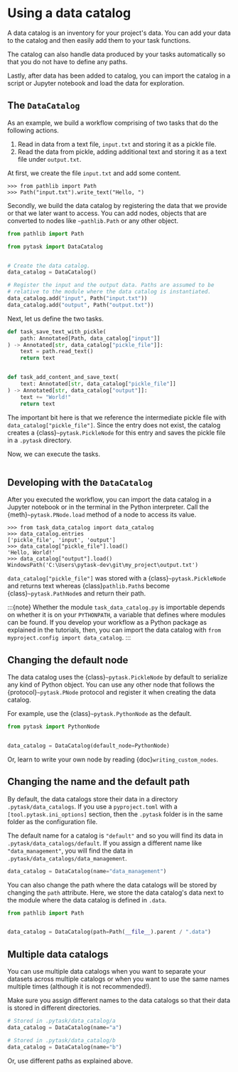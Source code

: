 # Using a data catalog

A data catalog is an inventory for your project's data. You can add your data to the
catalog and then easily add them to your task functions.

The catalog can also handle data produced by your tasks automatically so that you do not
have to define any paths.

Lastly, after data has been added to catalog, you can import the catalog in a script or
Jupyter notebook and load the data for exploration.

## The `DataCatalog`

As an example, we build a workflow comprising of two tasks that do the following
actions.

1. Read in data from a text file, `input.txt` and storing it as a pickle file.
1. Read the data from pickle, adding additional text and storing it as a text file under
   `output.txt`.

At first, we create the file `input.txt` and add some content.

```pycon
>>> from pathlib import Path
>>> Path("input.txt").write_text("Hello, ")
```

Secondly, we build the data catalog by registering the data that we provide or that we
later want to access. You can add nodes, objects that are converted to nodes like
`~pathlib.Path` or any other object.

```python
from pathlib import Path

from pytask import DataCatalog


# Create the data catalog.
data_catalog = DataCatalog()

# Register the input and the output data. Paths are assumed to be
# relative to the module where the data catalog is instantiated.
data_catalog.add("input", Path("input.txt"))
data_catalog.add("output", Path("output.txt"))
```

Next, let us define the two tasks.

```python
def task_save_text_with_pickle(
    path: Annotated[Path, data_catalog["input"]]
) -> Annotated[str, data_catalog["pickle_file"]]:
    text = path.read_text()
    return text


def task_add_content_and_save_text(
    text: Annotated[str, data_catalog["pickle_file"]]
) -> Annotated[str, data_catalog["output"]]:
    text += "World!"
    return text
```

The important bit here is that we reference the intermediate pickle file with
`data_catalog["pickle_file"]`. Since the entry does not exist, the catalog creates a
{class}`~pytask.PickleNode` for this entry and saves the pickle file in a `.pytask`
directory.

Now, we can execute the tasks.

```{include} ../_static/md/using-a-data-catalog.md
```

## Developing with the `DataCatalog`

After you executed the workflow, you can import the data catalog in a Jupyter notebook
or in the terminal in the Python interpreter. Call the {meth}`~pytask.PNode.load` method
of a node to access its value.

```pycon
>>> from task_data_catalog import data_catalog
>>> data_catalog.entries
['pickle_file', 'input', 'output']
>>> data_catalog["pickle_file"].load()
'Hello, World!'
>>> data_catalog["output"].load()
WindowsPath('C:\Users\pytask-dev\git\my_project\output.txt')
```

`data_catalog["pickle_file"]` was stored with a {class}`~pytask.PickleNode` and returns
text whereas {class}`pathlib.Path`s become {class}`~pytask.PathNode`s and return their
path.

:::{note}
Whether the module `task_data_catalog.py` is importable depends on whether it is on your
`PYTHONPATH`, a variable that defines where modules can be found. If you develop your
workflow as a Python package as explained in the tutorials, then, you can import the
data catalog with `from myproject.config import data_catalog`.
:::

## Changing the default node

The data catalog uses the {class}`~pytask.PickleNode` by default to serialize any kind
of Python object. You can use any other node that follows the {protocol}`~pytask.PNode`
protocol and register it when creating the data catalog.

For example, use the {class}`~pytask.PythonNode` as the default.

```python
from pytask import PythonNode


data_catalog = DataCatalog(default_node=PythonNode)
```

Or, learn to write your own node by reading {doc}`writing_custom_nodes`.

## Changing the name and the default path

By default, the data catalogs store their data in a directory `.pytask/data_catalogs`.
If you use a `pyproject.toml` with a `[tool.pytask.ini_options]` section, then the
`.pytask` folder is in the same folder as the configuration file.

The default name for a catalog is `"default"` and so you will find its data in
`.pytask/data_catalogs/default`. If you assign a different name like
`"data_management"`, you will find the data in `.pytask/data_catalogs/data_management`.

```python
data_catalog = DataCatalog(name="data_management")
```

You can also change the path where the data catalogs will be stored by changing the
`path` attribute. Here, we store the data catalog's data next to the module where the
data catalog is defined in `.data`.

```python
from pathlib import Path


data_catalog = DataCatalog(path=Path(__file__).parent / ".data")
```

## Multiple data catalogs

You can use multiple data catalogs when you want to separate your datasets across
multiple catalogs or when you want to use the same names multiple times (although it is
not recommended!).

Make sure you assign different names to the data catalogs so that their data is stored
in different directories.

```python
# Stored in .pytask/data_catalog/a
data_catalog = DataCatalog(name="a")

# Stored in .pytask/data_catalog/b
data_catalog = DataCatalog(name="b")
```

Or, use different paths as explained above.
